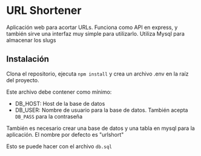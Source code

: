# URL Shortener

Aplicación web para acortar URLs. Funciona como API en express, y también sirve una interfaz muy simple para utilizarlo. Utiliza Mysql para almacenar los slugs

## Instalación

Clona el repositorio, ejecuta `npm install` y crea un archivo .env en la raíz del proyecto. 

Este archivo debe contener como mínimo:
- DB_HOST: Host de la base de datos
- DB_USER: Nombre de usuario para la base de datos. También acepta `DB_PASS` para la contraseña

También es necesario crear una base de datos y una tabla en mysql para la aplicación. El nombre por defecto es "urlshort"

Esto se puede hacer con el archivo `db.sql`